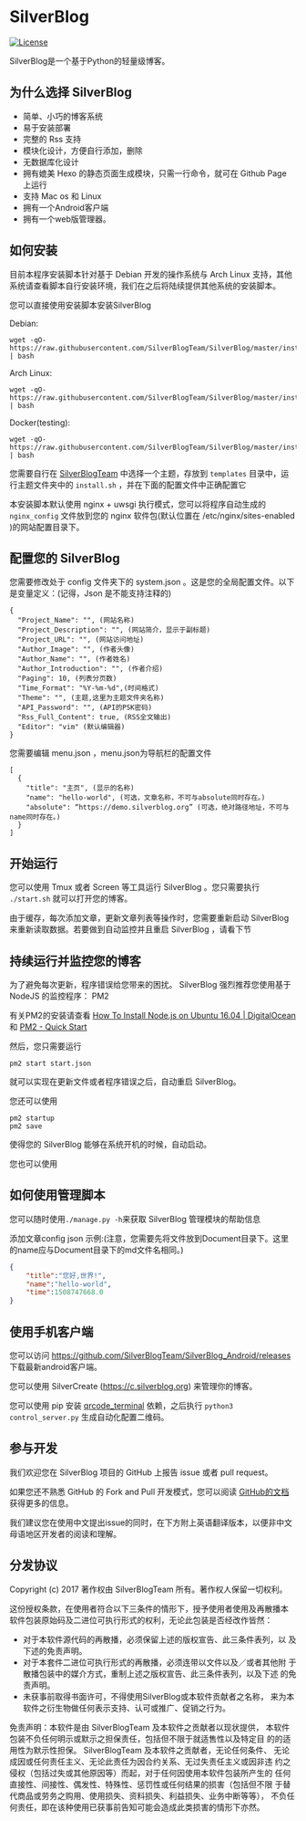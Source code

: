 # SilverBlog

[![License](https://img.shields.io/badge/License-BSD%203--Clause-blue.svg)](https://github.com/qwe7002/SilverBlog/blob/master/LICENSE)

SilverBlog是一个基于Python的轻量级博客。

## 为什么选择 SilverBlog

* 简单、小巧的博客系统
* 易于安装部署
* 完整的 Rss 支持
* 模块化设计，方便自行添加，删除
* 无数据库化设计
* 拥有媲美 Hexo 的静态页面生成模块，只需一行命令，就可在 Github Page 上运行
* 支持 Mac os 和 Linux
* 拥有一个Android客户端
* 拥有一个web版管理器。

## 如何安装

目前本程序安装脚本针对基于 Debian 开发的操作系统与 Arch Linux 支持，其他系统请查看脚本自行安装环境，我们在之后将陆续提供其他系统的安装脚本。

您可以直接使用安装脚本安装SilverBlog

Debian:

```shell
wget -qO- https://raw.githubusercontent.com/SilverBlogTeam/SilverBlog/master/install/debian_install.sh | bash
```

Arch Linux:

```shell
wget -qO- https://raw.githubusercontent.com/SilverBlogTeam/SilverBlog/master/install/archlinux_install.sh | bash
```

Docker(testing):

```shell
wget -qO- https://raw.githubusercontent.com/SilverBlogTeam/SilverBlog/master/install/docker_install.sh | bash
```

您需要自行在 [SilverBlogTeam](https://github.com/SilverBlogTeam) 中选择一个主题，存放到 `templates` 目录中，运行主题文件夹中的 `install.sh` ，并在下面的配置文件中正确配置它

本安装脚本默认使用 nginx + uwsgi 执行模式，您可以将程序自动生成的 `nginx_config` 文件放到您的 nginx 软件包(默认位置在 /etc/nginx/sites-enabled )的网站配置目录下。

## 配置您的 SilverBlog

您需要修改处于 config 文件夹下的 system.json 。这是您的全局配置文件。以下是变量定义：(记得，Json 是不能支持注释的)

```
{
  "Project_Name": "", (网站名称)
  "Project_Description": "", (网站简介，显示于副标题)
  "Project_URL": "", (网站访问地址)
  "Author_Image": "", (作者头像)
  "Author_Name": "", (作者姓名)
  "Author_Introduction": "", (作者介绍)
  "Paging": 10, (列表分页数)
  "Time_Format": "%Y-%m-%d",(时间格式)
  "Theme": "", (主题,这里为主题文件夹名称)
  "API_Password": "", (API的PSK密码)
  "Rss_Full_Content": true, (RSS全文输出)
  "Editor": "vim" (默认编辑器)
}
```

您需要编辑 menu.json ，menu.json为导航栏的配置文件

```
[
  {
    "title": "主页", (显示的名称)
    "name": "hello-world", (可选，文章名称，不可与absolute同时存在。)
    "absolute": “https://demo.silverblog.org” (可选，绝对路径地址，不可与name同时存在。)
  }
]
```

## 开始运行

您可以使用 Tmux 或者 Screen 等工具运行 SilverBlog 。您只需要执行 `./start.sh` 就可以打开您的博客。

由于缓存，每次添加文章，更新文章列表等操作时，您需要重新启动 SilverBlog 来重新读取数据。若要做到自动监控并且重启 SilverBlog ，请看下节

## 持续运行并监控您的博客

为了避免每次更新，程序错误给您带来的困扰。 SilverBlog 强烈推荐您使用基于 NodeJS 的监控程序： PM2

有关PM2的安装请查看 [How To Install Node.js on Ubuntu 16.04 | DigitalOcean](https://www.digitalocean.com/community/tutorials/how-to-install-node-js-on-ubuntu-16-04) 和 [PM2 - Quick Start](http://pm2.keymetrics.io/docs/usage/quick-start/)

然后，您只需要运行

```shell
pm2 start start.json
```

就可以实现在更新文件或者程序错误之后，自动重启 SilverBlog。

您还可以使用

```shell
pm2 startup
pm2 save
```

使得您的 SilverBlog 能够在系统开机的时候，自动启动。

您也可以使用

## 如何使用管理脚本

您可以随时使用`./manage.py -h`来获取 SilverBlog 管理模块的帮助信息

添加文章config json 示例:(注意，您需要先将文件放到Document目录下。这里的name应与Document目录下的md文件名相同。)
```json
{
	"title":"您好,世界!",
	"name":"hello-world",
	"time":1508747668.0
}
```

## 使用手机客户端

您可以访问 https://github.com/SilverBlogTeam/SilverBlog_Android/releases 下载最新android客户端。

您可以使用 SilverCreate (https://c.silverblog.org) 来管理你的博客。

您可以使用 pip 安装 [qrcode_terminal](https://github.com/alishtory/qrcode-terminal) 依赖，之后执行 `python3 control_server.py` 生成自动化配置二维码。

## 参与开发

我们欢迎您在 SilverBlog 项目的 GitHub 上报告 issue 或者 pull request。

如果您还不熟悉 GitHub 的 Fork and Pull 开发模式，您可以阅读 [GitHub的文档](https://help.github.com/articles/using-pull-requests) 获得更多的信息。

我们建议您在使用中文提出issue的同时，在下方附上英语翻译版本，以便非中文母语地区开发者的阅读和理解。

## 分发协议

Copyright (c) 2017 著作权由 SilverBlogTeam 所有。著作权人保留一切权利。

这份授权条款，在使用者符合以下三条件的情形下，授予使用者使用及再散播本
软件包装原始码及二进位可执行形式的权利，无论此包装是否经改作皆然：

* 对于本软件源代码的再散播，必须保留上述的版权宣告、此三条件表列，以
及下述的免责声明。
* 对于本套件二进位可执行形式的再散播，必须连带以文件以及／或者其他附
于散播包装中的媒介方式，重制上述之版权宣告、此三条件表列，以及下述
的免责声明。
* 未获事前取得书面许可，不得使用SilverBlog或本软件贡献者之名称，
来为本软件之衍生物做任何表示支持、认可或推广、促销之行为。

免责声明：本软件是由 SilverBlogTeam 及本软件之贡献者以现状提供，
本软件包装不负任何明示或默示之担保责任，包括但不限于就适售性以及特定目
的的适用性为默示性担保。 SilverBlogTeam 及本软件之贡献者，无论任何条件、
无论成因或任何责任主义、无论此责任为因合约关系、无过失责任主义或因非违
约之侵权（包括过失或其他原因等）而起，对于任何因使用本软件包装所产生的
任何直接性、间接性、偶发性、特殊性、惩罚性或任何结果的损害（包括但不限
于替代商品或劳务之购用、使用损失、资料损失、利益损失、业务中断等等），
不负任何责任，即在该种使用已获事前告知可能会造成此类损害的情形下亦然。
